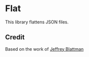 Flat
====

This library flattens JSON files.

Credit
------

Based on the work of [Jeffrey Blattman](https://zerocredibility.wordpress.com/tag/flatten/)
